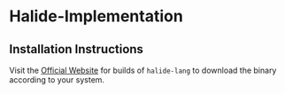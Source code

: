 # Halide-Implementation

## Installation Instructions

Visit the [Official Website](https://halide-lang.org/) for builds of `halide-lang` to download the binary according to your system.

